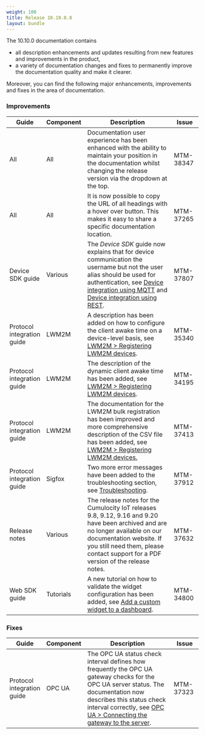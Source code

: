 ```yaml
---
weight: 100
title: Release 10.10.0.8
layout: bundle
---
```

<!--10.9.1.0 - 10.9.13.0; 10.10.0.0 - 10.10.0.8-->

The 10.10.0 documentation contains

* all description enhancements and updates resulting from new features and improvements in the product,
* a variety of documentation changes and fixes to permanently improve the documentation quality and make it clearer.

Moreover, you can find the following major enhancements, improvements and fixes in the area of documentation.


### Improvements

<table ><colgroup>
<col style="width: 15%;"><col style="width: 15%;"><col style="width: 55%;"><col style="width: 15%;"></colgroup>
<thead><tr>
<th>
Guide</th>
<th>
Component</th>
<th>
Description</th>
<th>
Issue</th>
</tr>
</thead><tbody>

<tr>
<td>
All</td>
<td>
All</td>
<td > Documentation user experience has been enhanced with the ability to maintain your position in the documentation whilst changing the release version via the dropdown at the top. </td>
<td>
MTM-38347</td>
</tr>

<tr>
<td>
All</td>
<td>
All</td>
<td > It is now possible to copy the URL of all headings with a hover over button. This makes it easy to share a specific documentation location. </td>
<td>
MTM-37265</td>
</tr>

<tr>
<td>
Device SDK guide</td>
<td>
Various</td>
<td > The <i>Device SDK</i> guide now explains that for device communication the username but not the user alias should be used for authentication, see <a href="https://cumulocity.com/guides/10.10.0/device-sdk/mqtt/" class="no-ajaxy">Device integration using MQTT</a> and <a href="https://cumulocity.com/guides/10.10.0/device-sdk/rest/" class="no-ajaxy">Device integration using REST</a>.</td>
<td>
MTM-37807</td>
</tr>

<tr>
<td>
Protocol integration guide</td>
<td>
LWM2M</td>
<td > A description has been added on how to configure the client awake time on a device-level basis, see <a href="https://cumulocity.com/guides/10.10.0/protocol-integration/lwm2m/#register-device" class="no-ajaxy">LWM2M > Registering LWM2M devices</a>. </td>
<td>
MTM-35340</td>
</tr>

<tr>
<td>
Protocol integration guide</td>
<td>
LWM2M</td>
<td > The description of the dynamic client awake time has been added, see <a href="https://cumulocity.com/guides/10.10.0/protocol-integration/lwm2m/#register-device" class="no-ajaxy">LWM2M > Registering LWM2M devices</a>. </td>
<td>
MTM-34195</td>
</tr>

<tr>
<td>
Protocol integration guide</td>
<td>
LWM2M</td>
<td > The documentation for the LWM2M bulk registration has been improved and more comprehensive description of the CSV file has been added, see <a href="https://cumulocity.com/guides/10.10.0/protocol-integration/lwm2m/#register-device" class="no-ajaxy">LWM2M > Registering LWM2M devices. </td>
<td>
MTM-37413</td>
</tr>


<tr>
<td>
Protocol integration guide</td>
<td>
Sigfox</td>
<td > Two more error messages have been added to the troubleshooting section, see <a href="https://cumulocity.com/guides/10.10.0/protocol-integration/sigfox/#sigfox-troubleshooting" class="no-ajaxy"<Sigfox > Troubleshooting</a>. </td>
<td>
MTM-37912</td>
</tr>

<tr>
<td>
Release notes</td>
<td>
Various</td>
<td > The release notes for the Cumulocity IoT releases 9.8, 9.12, 9.16 and 9.20 have been archived and are no longer available on our documentation website. If you still need them, please contact support for a PDF version of the release notes. </td>
<td>
MTM-37632</td>
</tr>

<tr>
<td>
Web SDK guide</td>
<td>
Tutorials</td>
<td > A new tutorial on how to validate the widget configuration has been added, see <a href="https://cumulocity.com/guides/10.10.0/web/tutorials/#add-a-custom-widget" class="no-ajaxy"<Tutorials > Add a custom widget to a dashboard</a>.</td>
<td>
MTM-34800</td>
</tr>


</tbody></table>


### Fixes

<table ><colgroup>
<col style="width: 15%;"><col style="width: 15%;"><col style="width: 55%;"><col style="width: 15%;"></colgroup>
<thead><tr>
<th>
Guide</th>
<th>
Component</th>
<th>
Description</th>
<th>
Issue</th>
</tr>
</thead><tbody>

<tr>
<td>
Protocol integration guide</td>
<td>
OPC UA</td>
<td > The OPC UA status check interval defines how frequently the OPC UA gateway checks for the OPC UA server status. The documentation now describes this status check interval correctly, see <a href="https://cumulocity.com/guides/10.10.0/protocol-integration/opcua/#connecting-gateway" class="no-ajaxy">OPC UA > Connecting the gateway to the server</a>.</td>
<td>
MTM-37323</td>
</tr>



</tbody></table>
